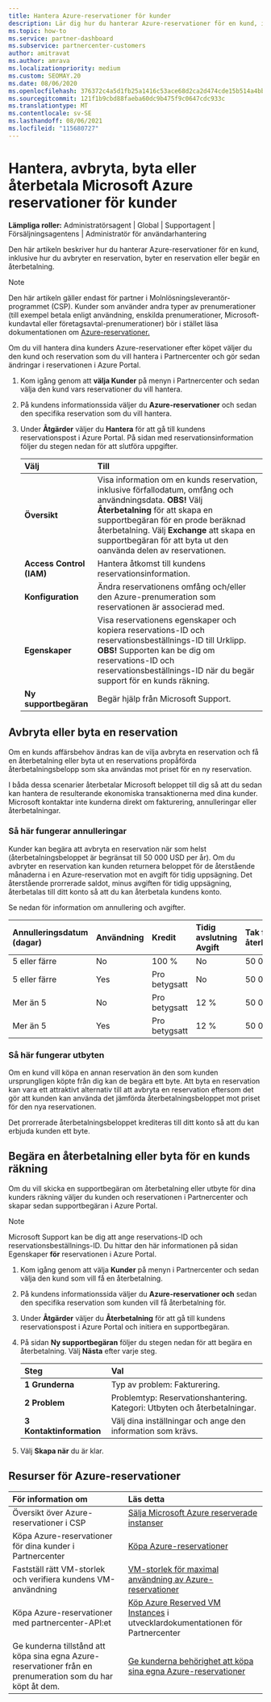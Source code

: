 ```yaml
---
title: Hantera Azure-reservationer för kunder
description: Lär dig hur du hanterar Azure-reservationer för en kund, inklusive hur du avbryter en reservation, byter en reservation eller begär en återbetalning.
ms.topic: how-to
ms.service: partner-dashboard
ms.subservice: partnercenter-customers
author: amitravat
ms.author: amrava
ms.localizationpriority: medium
ms.custom: SEOMAY.20
ms.date: 08/06/2020
ms.openlocfilehash: 376372c4a5d1fb25a1416c53ace68d2ca2d474cde15b514a4bb5329d7eddac21
ms.sourcegitcommit: 121f1b9cbd88faeba60dc9b475f9c0647cdc933c
ms.translationtype: MT
ms.contentlocale: sv-SE
ms.lasthandoff: 08/06/2021
ms.locfileid: "115680727"
---
```

# <a name="manage-cancel-exchange-or-refund-microsoft-azure-reservations-for-customers"></a>Hantera, avbryta, byta eller återbetala Microsoft Azure reservationer för kunder

**Lämpliga roller:** Administratörsagent | Global | Supportagent | Försäljningsagentens | Administratör för användarhantering

Den här artikeln beskriver hur du hanterar Azure-reservationer för en kund, inklusive hur du avbryter en reservation, byter en reservation eller begär en återbetalning.

> [!NOTE]
> Den här artikeln gäller endast för partner i Molnlösningsleverantör-programmet (CSP). Kunder som använder andra typer av prenumerationer (till exempel betala enligt användning, enskilda prenumerationer, Microsoft-kundavtal eller företagsavtal-prenumerationer) bör i stället läsa dokumentationen om [Azure-reservationer.](/azure/cost-management-billing/reservations)

Om du vill hantera dina kunders Azure-reservationer efter köpet väljer du den kund och reservation som du vill hantera i Partnercenter och gör sedan ändringar i reservationen i Azure Portal.

1. Kom igång genom att **välja Kunder** på menyn i Partnercenter och sedan välja den kund vars reservationer du vill hantera. 

2. På kundens informationssida väljer du **Azure-reservationer** och sedan den specifika reservation som du vill hantera.  

3. Under **Åtgärder** väljer du **Hantera** för att gå till kundens reservationspost i Azure Portal. På sidan med reservationsinformation följer du stegen nedan för att slutföra uppgifter.  

    | **Välj**   | **Till**    |
    |:-----------------------------|:-----------------|
    | **Översikt**   | Visa information om en kunds reservation, inklusive förfallodatum, omfång och användningsdata. **OBS!** Välj **Återbetalning** för att skapa en supportbegäran för en prode beräknad återbetalning. Välj **Exchange** att skapa en supportbegäran för att byta ut den oanvända delen av reservationen.  
    | **Access Control (IAM)**   | Hantera åtkomst till kundens reservationsinformation.|
    | **Konfiguration**   | Ändra reservationens omfång och/eller den Azure-prenumeration som reservationen är associerad med.    |
    | **Egenskaper**   | Visa reservationens egenskaper och kopiera reservations-ID och reservationsbeställnings-ID till Urklipp. **OBS!** Supporten kan be dig om reservations-ID och reservationsbeställnings-ID när du begär support för en kunds räkning.    |
    | **Ny supportbegäran**    | Begär hjälp från Microsoft Support.   |
 
## <a name="cancel-or-exchange-a-reservation"></a>Avbryta eller byta en reservation

Om en kunds affärsbehov ändras kan de vilja avbryta en reservation och få en återbetalning eller byta ut en reservations propåförda återbetalningsbelopp som ska användas mot priset för en ny reservation.

I båda dessa scenarier återbetalar Microsoft beloppet till dig så att du sedan kan hantera de resulterande ekonomiska transaktionerna med dina kunder. Microsoft kontaktar inte kunderna direkt om fakturering, annulleringar eller återbetalningar.

### <a name="how-cancellations-work"></a>Så här fungerar annulleringar

Kunder kan begära att avbryta en reservation när som helst (återbetalningsbeloppet är begränsat till 50 000 USD per år). Om du avbryter en reservation kan kunden returnera beloppet för de återstående månaderna i en Azure-reservation mot en avgift för tidig uppsägning. Det återstående prorrerade saldot, minus avgiften för tidig uppsägning, återbetalas till ditt konto så att du kan återbetala kundens konto. 

Se nedan för information om annullering och avgifter.


|**Annulleringsdatum**<br> (dagar)   |**Användning**    |**Kredit**  |**Tidig avslutning**<br> Avgift    |**Tak för återbetalning** | 
|:----------------------------------|:------------|:-----------|:--------------------------------|:--------------|
|5 eller färre                         | No          | 100 %       | No                              | 50 000 USD   |
|5 eller färre                         | Yes         | Pro betygsatt  | No                              | 50 000 USD   |
|Mer än 5                        | No          | Pro betygsatt  | 12 %                             | 50 000 USD   |
|Mer än 5                        | Yes         | Pro betygsatt  | 12 %                             | 50 000 USD   |

### <a name="how-exchanges-work"></a>Så här fungerar utbyten 

Om en kund vill köpa en annan reservation än den som kunden ursprungligen köpte från dig kan de begära ett byte. Att byta en reservation kan vara ett attraktivt alternativ till att avbryta en reservation eftersom det gör att kunden kan använda det jämförda återbetalningsbeloppet mot priset för den nya reservationen. 

Det prorrerade återbetalningsbeloppet krediteras till ditt konto så att du kan erbjuda kunden ett byte.

## <a name="request-a-refund-or-exchange-on-behalf-of-a-customer"></a>Begära en återbetalning eller byta för en kunds räkning

Om du vill skicka en supportbegäran om återbetalning eller utbyte för dina kunders räkning väljer du kunden och reservationen i Partnercenter och skapar sedan supportbegäran i Azure Portal. 

>[!NOTE]
>Microsoft Support kan be dig att ange reservations-ID och reservationsbeställnings-ID. Du hittar den här informationen på sidan Egenskaper **för** reservationen i Azure Portal.

1. Kom igång genom att välja **Kunder** på menyn i Partnercenter och sedan välja den kund som vill få en återbetalning. 

2. På kundens informationssida väljer du **Azure-reservationer och** sedan den specifika reservation som kunden vill få återbetalning för.  

3. Under **Åtgärder** väljer du **Återbetalning** för att gå till kundens reservationspost i Azure Portal och initiera en supportbegäran.  

4. På sidan **Ny supportbegäran** följer du stegen nedan för att begära en återbetalning. Välj **Nästa** efter varje steg. 

   |**Steg**                    |**Val**    |
   |:---------------------------|:-----------------|
   |**1 Grunderna**                |Typ av problem: Fakturering.  |
   |**2 Problem**               |Problemtyp: Reservationshantering. Kategori: Utbyten och återbetalningar. |
   |**3 Kontaktinformation**   |Välj dina inställningar och ange den information som krävs. 

5. Välj **Skapa när** du är klar.

## <a name="azure-reservations-resources"></a>Resurser för Azure-reservationer

|**För information om**   |**Läs detta**    |
|:-----------------------------|:-----------------|
|Översikt över Azure-reservationer i CSP  | [Sälja Microsoft Azure reserverade instanser](azure-reservations.md) |
|Köpa Azure-reservationer för dina kunder i Partnercenter   | [Köpa Azure-reservationer](azure-reservations-buying.md) |
|Fastställ rätt VM-storlek och verifiera kundens VM-användning   | [VM-storlek för maximal användning av Azure-reservationer](azure-usage.md)   |
|Köpa Azure-reservationer med partnercenter-API:et | [Köp Azure Reserved VM Instances](/partner-center/develop/purchase-azure-reservations) i utvecklardokumentationen för Partnercenter   |
|Ge kunderna tillstånd att köpa sina egna Azure-reservationer från en prenumeration som du har köpt åt dem. | [Ge kunderna behörighet att köpa sina egna Azure-reservationer](give-customers-permission.md)   |